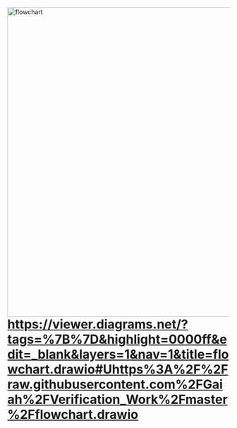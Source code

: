 <img align="right" src="flowchartpic.png" alt="flowchart" width="700"/> 
</br></br></br></br>

# https://viewer.diagrams.net/?tags=%7B%7D&highlight=0000ff&edit=_blank&layers=1&nav=1&title=flowchart.drawio#Uhttps%3A%2F%2Fraw.githubusercontent.com%2FGaiah%2FVerification_Work%2Fmaster%2Fflowchart.drawio